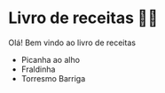 # Livro de receitas :man_cook:

Olá! Bem vindo ao livro de receitas

- Picanha ao alho
- Fraldinha
- Torresmo Barriga

